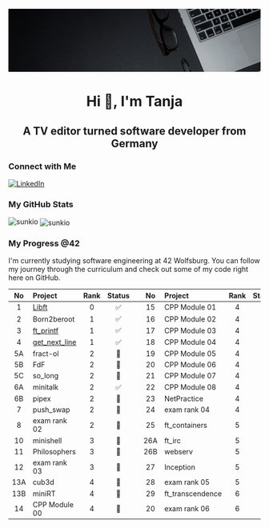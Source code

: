 [![](https://raw.githubusercontent.com/Sunkio/Sunkio/main/Tanja-Schmidt-Software-Developer_github-banner_animated.gif)](https://www.linkedin.com/in/tanja-schmidt-667a36122/)

<h1 align="center">Hi 👋, I'm Tanja</h1>
<h2 align="center">A TV editor turned software developer from Germany</h2>

<h3 align="left">Connect with Me</h3>

[![LinkedIn](https://img.shields.io/badge/-LinkedIn-0e76a8?style=flat-square&logo=linkedin&logoColor=white)](https://www.linkedin.com/in/tanja-schmidt-667a36122/)
<!-- [![Docker Hub](https://img.shields.io/badge/-Docker%20Hub-0db7ed?style=flat-square&logo=docker&logoColor=white)](https://hub.docker.com/u/) -->
<!-- [![Personal Website](https://img.shields.io/badge/-Personal%20Website-f8f8fa?style=flat-square)](https://tanjasportfolio.com) -->

<h3 align="left">My GitHub Stats</h3>

<p><img align="left" src="https://github-readme-stats.vercel.app/api/top-langs?username=sunkio&show_icons=true&locale=en&layout=compact" alt="sunkio" /></p>

<p>&nbsp;<img align="center" src="https://github-readme-stats.vercel.app/api?username=sunkio&show_icons=true&locale=en" alt="sunkio" /></p>

<!-- <p><img align="center" src="https://github-readme-streak-stats.herokuapp.com/?user=sunkio&" alt="sunkio" /></p> -->

<h3 align="left">My Progress @42</h3>

<p>I'm currently studying software engineering at 42 Wolfsburg. You can follow my journey through the curriculum and check out some of my code right here on GitHub.</p>

| No  | Project                             | Rank | Status |   | No  | Project          | Rank | Status |
| :-: | :---------------------------------  |:--:  | :----: | - | :-: | :--------------- | :--: |:----:  |
| 1   | [Libft](../../../42_libft)          |  0   |   ✅   |   | 15  | CPP Module 01    |  4   |  🔵    |
| 2   | Born2beroot								          |  1   |   ✅   |   | 16  | CPP Module 02    |  4   |  🔵    |
| 3   | [ft_printf](../../../42_ft_printf)  |  1   |   ✅   |   | 17  | CPP Module 03    |  4   |  🔵    |
| 4   | [get_next_line](../../../42_gnl) 	  |  1   |   ✅   |   | 18  | CPP Module 04    |  4   |  🔵    |
| 5A  | fract-ol                            |  2	 |   🔵   |   | 19  | CPP Module 05    |  4   |  🔵    |
| 5B  | FdF									                |  2   |   🔵   |   | 20  | CPP Module 06    |  4   |  🔵    |
| 5C  | so_long								              |  2	 |   🔵   |   | 21  | CPP Module 07    |  4   |  🔵    |
| 6A  | minitalk                            |  2   |   ✅   |   | 22  | CPP Module 08    |  4   |  🔵    |
| 6B  | pipex      							            |  2	 |   🔷   |   | 23  | NetPractice      |  4   |  🔵    |
| 7   | push_swap	                          |  2	 |	 🔶   |   | 24  | exam rank 04     |  4   |  🔵    |
| 8   | exam rank 02							          |  2   |   🔶   |   | 25  | ft_containers    |  5   |  🔵    |
| 10  | minishell			 					            |  3	 |   🔵   |   | 26A | ft_irc           |  5   |  🔵    |
| 11  | Philosophers                        |  3   |   🔵   |   | 26B | webserv          |  5   |  🔵    |
| 12  | exam rank 03                        |  3   |   🔵   |   | 27  | Inception        |  5   |  🔵    |
| 13A | cub3d 	 	                          |  4   |   🔵   |   | 28  | exam rank 05     |  5   |  🔵    |
| 13B | miniRT                              |  4   |   🔵   |   | 29  | ft_transcendence |  6   |  🔵    |
| 14  | CPP Module 00                       |  4   |   🔵   |   | 20  | exam rank 06     |  6   |  🔵    |


<!--
**Sunkio/Sunkio** is a ✨ _special_ ✨ repository because its `README.md` (this file) appears on your GitHub profile.

Here are some ideas to get you started:

- 🔭 I’m currently working on ...
- 🌱 I’m currently learning ...
- 👯 I’m looking to collaborate on ...
- 🤔 I’m looking for help with ...
- 💬 Ask me about ...
- 📫 How to reach me: ...
- 😄 Pronouns: ...
- ⚡ Fun fact: ...
-->
